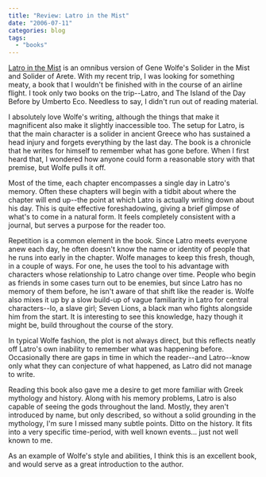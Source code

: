 ```yaml
---
title: "Review: Latro in the Mist"
date: "2006-07-11"
categories: blog
tags:
  - "books"
---
```


[Latro in the Mist](http://www.amazon.com/gp/product/0765302942/104-9600935-9471108?v=glance&n=283155) is an omnibus version of Gene Wolfe's Solider in the Mist and Solider of Arete. With my recent trip, I was looking for something meaty, a book that I wouldn't be finished with in the course of an airline flight. I took only two books on the trip--Latro, and The Island of the Day Before by Umberto Eco. Needless to say, I didn't run out of reading material.

I absolutely love Wolfe's writing, although the things that make it magnificent also make it slightly inaccessible too. The setup for Latro, is that the main character is a solider in ancient Greece who has sustained a head injury and forgets everything by the last day. The book is a chronicle that he writes for himself to remember what has gone before. When I first heard that, I wondered how anyone could form a reasonable story with that premise, but Wolfe pulls it off.

Most of the time, each chapter encompasses a single day in Latro's memory. Often these chapters will begin with a tidbit about where the chapter will end up--the point at which Latro is actually writing down about his day. This is quite effective foreshadowing, giving a brief glimpse of what's to come in a natural form. It feels completely consistent with a journal, but serves a purpose for the reader too.

Repetition is a common element in the book. Since Latro meets everyone anew each day, he often doesn't know the name or identity of people that he runs into early in the chapter. Wolfe manages to keep this fresh, though, in a couple of ways. For one, he uses the tool to his advantage with characters whose relationship to Latro change over time. People who begin as friends in some cases turn out to be enemies, but since Latro has no memory of them before, he isn't aware of that shift like the reader is. Wolfe also mixes it up by a slow build-up of vague familiarity in Latro for central characters--Io, a slave girl; Seven Lions, a black man who fights alongside him from the start. It is interesting to see this knowledge, hazy though it might be, build throughout the course of the story.

In typical Wolfe fashion, the plot is not always direct, but this reflects neatly off Latro's own inability to remember what was happening before. Occasionally there are gaps in time in which the reader--and Latro--know only what they can conjecture of what happened, as Latro did not manage to write.

Reading this book also gave me a desire to get more familiar with Greek mythology and history. Along with his memory problems, Latro is also capable of seeing the gods throughout the land. Mostly, they aren't introduced by name, but only described, so without a solid grounding in the mythology, I'm sure I missed many subtle points. Ditto on the history. It fits into a very specific time-period, with well known events... just not well known to me.

As an example of Wolfe's style and abilities, I think this is an excellent book, and would serve as a great introduction to the author.
